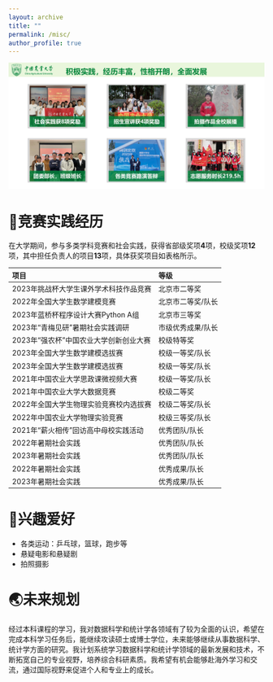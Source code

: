 ```yaml
---
layout: archive
title: ""
permalink: /misc/
author_profile: true
---
```


![misc](../images/misc.png)

# 👥竞赛实践经历

在大学期间，参与多类学科竞赛和社会实践，获得省部级奖项**4**项，校级奖项**12**项，其中担任负责人的项目**13**项，具体获奖项目如表格所示。

| **项目**                               | **等级**          |
| :------------------------------------- | :---------------- |
| 2023年挑战杯大学生课外学术科技作品竞赛 | 北京市二等奖      |
| 2022年全国大学生数学建模竞赛           | 北京市二等奖/队长 |
| 2023年蓝桥杯程序设计大赛Python A组     | 北京市三等奖      |
| 2023年“青梅见研”暑期社会实践调研       | 市级优秀成果/队长 |
| 2023年“强农杯”中国农业大学创新创业大赛 | 校级特等奖        |
| 2023年全国大学生数学建模选拔赛         | 校级一等奖/队长   |
| 2023年全国大学生数学建模选拔赛         | 校级一等奖/队长   |
| 2021年中国农业大学思政课微视频大赛     | 校级一等奖/队长   |
| 2021年中国农业大学大数据竞赛           | 校级二等奖        |
| 2022年全国大学生物理实验竞赛校内选拔赛 | 校级二等奖/队长   |
| 2022年中国农业大学物理实验竞赛         | 校级三等奖/队长   |
| 2021年“薪火相传”回访高中母校实践活动   | 优秀团队/队长     |
| 2022年暑期社会实践                     | 优秀团队/队长     |
| 2023年暑期社会实践                     | 优秀团队/队长     |
| 2022年暑期社会实践                     | 优秀成果/队长     |
| 2023年暑期社会实践                     | 优秀成果/队长     |


🏓兴趣爱好
===
* 各类运动：乒乓球，篮球，跑步等
* 悬疑电影和悬疑剧
* 拍照摄影

🌏未来规划
===

经过本科课程的学习，我对数据科学和统计学各领域有了较为全面的认识，希望在完成本科学习任务后，能继续攻读硕士或博士学位，未来能够继续从事数据科学、统计学方面的研究。我计划系统学习数据科学和统计学领域的最新发展和技术，不断拓宽自己的专业视野，培养综合科研素质。我希望有机会能够赴海外学习和交流，通过国际视野来促进个人和专业上的成长。

